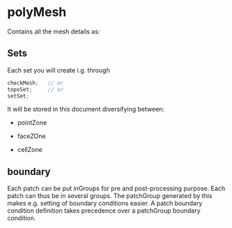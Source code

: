# polyMesh

Contains all the mesh details as:

## Sets
Each set you will create i.g. through

```c
checkMesh;   // or
topoSet;     // or
setSet;
```
It will be stored in this document diversifying between:

  - pointZone

  - faceZOne

  - cellZone

## boundary
Each patch can be put inGroups for pre and post-processing purpose. Each
patch can thus be in several groups. The patchGroup generated by this
makes e.g. setting of boundary conditions easier. A patch boundary
condition definition takes precedence over a patchGroup boundary
condition.